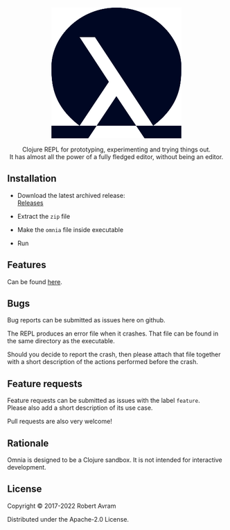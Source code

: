 <p style="text-align: center">
<img src="docs/images/omnia-logo.png" width="300" alt="omnia_logo">
</p>

<p style="text-align: center">
Clojure REPL for prototyping, experimenting and trying things out. <br />
It has almost all the power of a fully fledged editor, without being an editor.
</p>

## Installation

* Download the latest archived release: <br />
  [Releases](https://github.com/AvramRobert/omnia/releases)

* Extract the `zip` file

* Make the `omnia` file inside executable

* Run

## Features

Can be found [here](docs/features.md).

## Bugs

Bug reports can be submitted as issues here on github.

The REPL produces an error file when it crashes. 
That file can be found in the same directory as the executable.

Should you decide to report the crash, then please attach that file together with a short description
of the actions performed before the crash.

## Feature requests

Feature requests can be submitted as issues with the label `feature`. <br />
Please also add a short description of its use case.

Pull requests are also very welcome!

## Rationale

Omnia is designed to be a Clojure sandbox. It is not intended for interactive development.

## License

Copyright © 2017-2022 Robert Avram

Distributed under the Apache-2.0 License.
